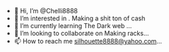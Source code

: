 - 👋 Hi, I’m @Chelli8888
- 👀 I’m interested in . Making a shit ton of cash
- 🌱 I’m currently learning The Dark web ...
- 💞️ I’m looking to collaborate on Making racks...
- 📫 How to reach me silhouette8888@yahoo.com...

<!---
Chelli8888/Chelli8888 is a ✨ special ✨ repository because its `README.md` (this file) appears on your GitHub profile.
You can click the Preview link to take a look at your changes.
--->
